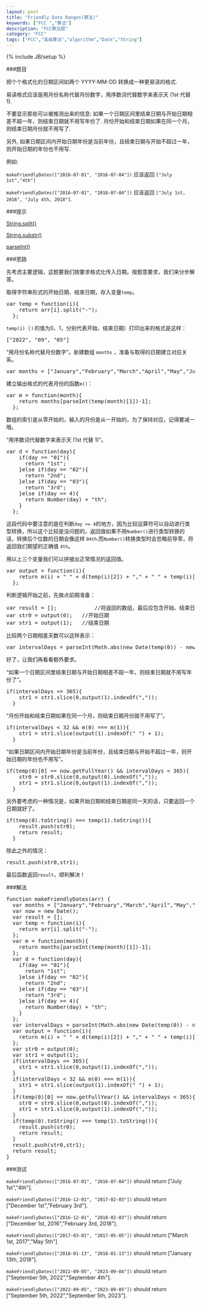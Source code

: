 ```yaml
---
layout: post
title: "Friendly Date Ranges(算法)"
keywords: ["FCC ","算法"]
description: "FCC算法题"
category: "FCC"
tags: ["FCC","高级算法","algorithm","Date","String"]
---
```

{% include JB/setup %}

###题目

把个个格式化的日期区间如两个 YYYY-MM-DD 转换成一种更易读的格式.

易读格式应该是用月份名称代替月份数字，用序数词代替数字来表示天 (1st 代替 1).

不要显示那些可以被推测出来的信息: 如果一个日期区间里结束日期与开始日期相差不超一年，则结束日期就不用写年份了. 月份开始和结束日期如果在同一个月，则结束日期月份就不用写了.

另外, 如果日期区间内开始日期年份是当前年份，且结束日期与开始不超过一年，则开始日期的年份也不用写.

例如:

`makeFriendlyDates(["2016-07-01", "2016-07-04"])` 应该返回 `["July 1st","4th"]`

`makeFriendlyDates(["2016-07-01", "2018-07-04"])` 应该返回 `["July 1st, 2016", "July 4th, 2018"]`.

###提示

[String.split()](https://developer.mozilla.org/zh-CN/docs/Web/JavaScript/Reference/Global_Objects/String/split)

[String.substr()](https://developer.mozilla.org/zh-CN/docs/Web/JavaScript/Reference/Global_Objects/String/substr)

[parseInt()](https://developer.mozilla.org/zh-CN/docs/Web/JavaScript/Reference/Global_Objects/parseInt)

###思路

先考虑主要逻辑，这题要我们按要求格式化传入日期。按题意要求，我们来分步解答。

取得字符串形式的开始日期、结束日期，存入变量`temp`。

<pre>
var temp = function(i){
    return arr[i].split("-");
  };
</pre>

`temp(i)`（ i 的值为0、1，分别代表开始、结束日期）打印出来的格式是这样：

<pre>
["2022", "09", "05"]
</pre>

“用月份名称代替月份数字”。新建数组 `months` ，准备与取得的日期建立对应关系。

<pre>
var months = ["January","February","March","April","May","June","July","August","September","October","November","December"];
</pre>

建立输出格式的代表月份的函数`m()`：

<pre>
var m = function(month){
    return months[parseInt(temp(month)[1])-1];
  };
</pre>

数组的索引是从零开始的，输入的月份是从一开始的，为了保持对应，记得要减一哦。

“用序数词代替数字来表示天 (1st 代替 1)”。

<pre>
var d = function(day){
    if(day == "01"){
      return "1st";
    }else if(day == "02"){
      return "2nd";
    }else if(day == "03"){
      return "3rd";
    }else if(day >= 4){
      return Number(day) + "th";
    }
  };
</pre>

这段代码中要注意的是在判断`day >= 4`的地方，因为比较运算符可以自动进行类型转换，所以这个比较是没问题的。返回值如果不用`Number()`进行类型转换的话，转换后个位数的日期会像这样 <code class="txt">04th</code>.而`Number()`转换类型时会忽略前导零，将返回我们期望的正确值 <code class="txt">4th</code>。

用以上三个变量我们可以拼接出正常情况的返回值。

<pre>
var output = function(i){
    return m(i) + " " + d(temp(i)[2]) + "," + " " + temp(i)[0];
  };
</pre>

判断逻辑开始之前，先做点前期准备：

<pre>
var result = [];			//将返回的数组，最后应包含开始、结束日期
var str0 = output(0);	//开始日期
var str1 = output(1);	//结束日期
</pre>

比较两个日期相差天数可以这样表示：

<pre>
var intervalDays = parseInt(Math.abs(new Date(temp(0)) - new Date(temp(1)))/1000/60/60/24) + 1;
</pre>

好了，让我们再看看额外要求。

“如果一个日期区间里结束日期与开始日期相差不超一年，则结束日期就不用写年份了”。

<pre>
if(intervalDays <= 365){
    str1 = str1.slice(0,output(1).indexOf(","));
  }
</pre>

“月份开始和结束日期如果在同一个月，则结束日期月份就不用写了”。

<pre>
if(intervalDays < 32 && m(0) === m(1)){
    str1 = str1.slice(output(1).indexOf(" ") + 1);
  }
</pre>

“如果日期区间内开始日期年份是当前年份，且结束日期与开始不超过一年，则开始日期的年份也不用写”。

<pre>
if(temp(0)[0] == now.getFullYear() && intervalDays < 365){
    str0 = str0.slice(0,output(0).indexOf(","));
    str1 = str1.slice(0,output(1).indexOf(","));
  }
</pre>

另外要考虑的一种情况是，如果开始日期和结束日期是同一天的话，只要返回一个日期就好了。

<pre>
if(temp(0).toString() === temp(1).toString()){
    result.push(str0);
    return result;
  }
</pre>

除此之外的情况：

<pre>
result.push(str0,str1);
</pre>

最后函数返回`result`，顺利解决！

###解法

<pre>
function makeFriendlyDates(arr) {
  var months = ["January","February","March","April","May","June","July","August","September","October","November","December"];
  var now = new Date();
  var result = [];
  var temp = function(i){
    return arr[i].split("-");
  };
  var m = function(month){
    return months[parseInt(temp(month)[1])-1];
  };
  var d = function(day){
    if(day == "01"){
      return "1st";
    }else if(day == "02"){
      return "2nd";
    }else if(day == "03"){
      return "3rd";
    }else if(day >= 4){
      return Number(day) + "th";
    }
  };
  var intervalDays = parseInt(Math.abs(new Date(temp(0)) - new Date(temp(1)))/1000/60/60/24) + 1;
  var output = function(i){
    return m(i) + " " + d(temp(i)[2]) + "," + " " + temp(i)[0];
  };
  var str0 = output(0);
  var str1 = output(1);
  if(intervalDays <= 365){
    str1 = str1.slice(0,output(1).indexOf(","));
  }
  if(intervalDays < 32 && m(0) === m(1)){
    str1 = str1.slice(output(1).indexOf(" ") + 1);
  }
  if(temp(0)[0] == now.getFullYear() && intervalDays < 365){
    str0 = str0.slice(0,output(0).indexOf(","));
    str1 = str1.slice(0,output(1).indexOf(","));
  }
  if(temp(0).toString() === temp(1).toString()){
    result.push(str0);
    return result;
  }
  result.push(str0,str1);
  return result;
}    
</pre>

###测试

`makeFriendlyDates(["2016-07-01", "2016-07-04"])` should return ["July 1st","4th"].

`makeFriendlyDates(["2016-12-01", "2017-02-03"])` should return ["December 1st","February 3rd"].

`makeFriendlyDates(["2016-12-01", "2018-02-03"])` should return ["December 1st, 2016","February 3rd, 2018"].

`makeFriendlyDates(["2017-03-01", "2017-05-05"])` should return ["March 1st, 2017","May 5th"]

`makeFriendlyDates(["2018-01-13", "2018-01-13"])` should return ["January 13th, 2018"].

`makeFriendlyDates(["2022-09-05", "2023-09-04"])` should return ["September 5th, 2022","September 4th"].

`makeFriendlyDates(["2022-09-05", "2023-09-05"])` should return ["September 5th, 2022","September 5th, 2023"].
